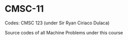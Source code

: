 # CMSC-11

Codes: CMSC 123 (under Sir Ryan Ciriaco Dulaca)

Source codes of all Machine Problems under this course
